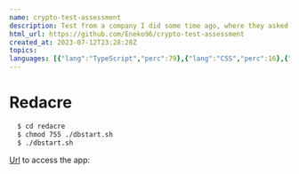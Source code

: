 ```yaml
---
name: crypto-test-assessment
description: Test from a company I did some time ago, where they asked me to create a trading page based on coingecko, with react, mongodb, nestjs and data streaming
html_url: https://github.com/Eneko96/crypto-test-assessment
created_at: 2023-07-12T23:28:28Z
topics: 
languages: [{"lang":"TypeScript","perc":79},{"lang":"CSS","perc":16},{"lang":"Shell","perc":1},{"lang":"JavaScript","perc":1},{"lang":"Dockerfile","perc":1},{"lang":"HTML","perc":0}]
---
```

# Redacre

```bash
  $ cd redacre
  $ chmod 755 ./dbstart.sh
  $ ./dbstart.sh
```

[Url](http://localhost:5173/) to access the app:
